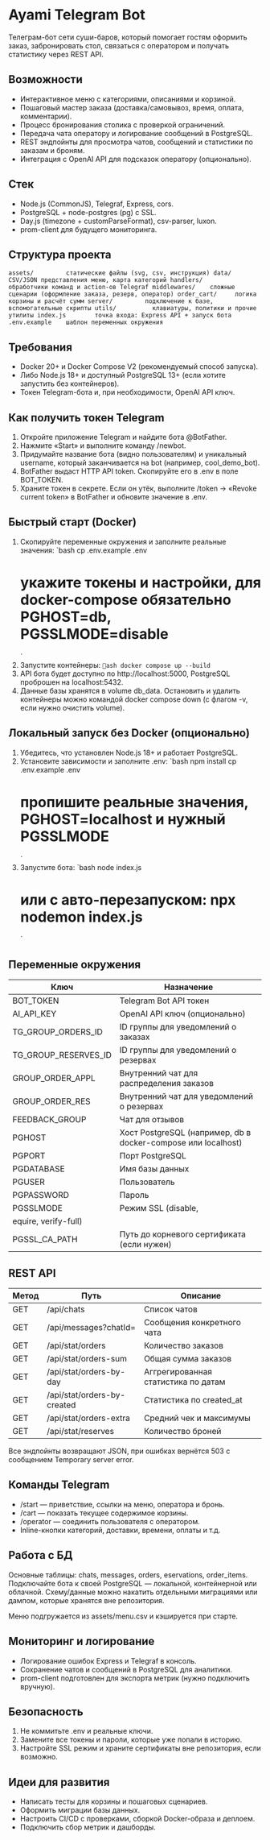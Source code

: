 ﻿# Ayami Telegram Bot

Телеграм-бот сети суши-баров, который помогает гостям оформить заказ, забронировать стол, связаться с оператором и получать статистику через REST API.

## Возможности

- Интерактивное меню с категориями, описаниями и корзиной.
- Пошаговый мастер заказа (доставка/самовывоз, время, оплата, комментарии).
- Процесс бронирования столика с проверкой ограничений.
- Передача чата оператору и логирование сообщений в PostgreSQL.
- REST эндпойнты для просмотра чатов, сообщений и статистики по заказам и броням.
- Интеграция с OpenAI API для подсказок оператору (опционально).

## Стек

- Node.js (CommonJS), Telegraf, Express, cors.
- PostgreSQL + node-postgres (pg) с SSL.
- Day.js (timezone + customParseFormat), csv-parser, luxon.
- prom-client для будущего мониторинга.

## Структура проекта

`
assets/         статические файлы (svg, csv, инструкция)
data/           CSV/JSON представления меню, карта категорий
handlers/       обработчики команд и action-ов Telegraf
middlewares/    сложные сценарии (оформление заказа, резерв, оператор)
order_cart/     логика корзины и расчёт сумм
server/         подключение к базе, вспомогательные скрипты
utils/          клавиатуры, политики и прочие утилиты
index.js        точка входа: Express API + запуск бота
.env.example    шаблон переменных окружения
`

## Требования

- Docker 20+ и Docker Compose V2 (рекомендуемый способ запуска).
- Либо Node.js 18+ и доступный PostgreSQL 13+ (если хотите запустить без контейнеров).
- Токен Telegram-бота и, при необходимости, OpenAI API ключ.

## Как получить токен Telegram

1. Откройте приложение Telegram и найдите бота @BotFather.
2. Нажмите «Start» и выполните команду /newbot.
3. Придумайте название бота (видно пользователям) и уникальный username, который заканчивается на bot (например, cool_demo_bot).
4. BotFather выдаст HTTP API token. Скопируйте его в .env в поле BOT_TOKEN.
5. Храните токен в секрете. Если он утёк, выполните /token → «Revoke current token» в BotFather и обновите значение в .env.

## Быстрый старт (Docker)

1. Скопируйте переменные окружения и заполните реальные значения:
   `bash
   cp .env.example .env
   # укажите токены и настройки, для docker-compose обязательно PGHOST=db, PGSSLMODE=disable
   `
2. Запустите контейнеры:
   `ash
   docker compose up --build
   `
3. API бота будет доступно по http://localhost:5000, PostgreSQL проброшен на localhost:5432.
4. Данные базы хранятся в volume db_data. Остановить и удалить контейнеры можно командой docker compose down (с флагом -v, если нужно очистить volume).

## Локальный запуск без Docker (опционально)

1. Убедитесь, что установлен Node.js 18+ и работает PostgreSQL.
2. Установите зависимости и заполните .env:
   `bash
   npm install
   cp .env.example .env
   # пропишите реальные значения, PGHOST=localhost и нужный PGSSLMODE
   `
3. Запустите бота:
   `bash
   node index.js
   # или с авто-перезапуском: npx nodemon index.js
   `

## Переменные окружения

| Ключ                  | Назначение                                                        |
|-----------------------|-------------------------------------------------------------------|
| BOT_TOKEN           | Telegram Bot API токен                                            |
| AI_API_KEY          | OpenAI API ключ (опционально)                                     |
| TG_GROUP_ORDERS_ID  | ID группы для уведомлений о заказах                               |
| TG_GROUP_RESERVES_ID| ID группы для уведомлений о резервах                              |
| GROUP_ORDER_APPL    | Внутренний чат для распределения заказов                          |
| GROUP_ORDER_RES     | Внутренний чат для уведомлений о резервах                         |
| FEEDBACK_GROUP      | Чат для отзывов                                                   |
| PGHOST              | Хост PostgreSQL (например, db в docker-compose или localhost) |
| PGPORT              | Порт PostgreSQL                                                   |
| PGDATABASE          | Имя базы данных                                                   |
| PGUSER              | Пользователь                                                      |
| PGPASSWORD          | Пароль                                                            |
| PGSSLMODE           | Режим SSL (disable, 
equire, verify-full)                   |
| PGSSL_CA_PATH       | Путь до корневого сертификата (если нужен)                        |

## REST API

| Метод | Путь                    | Описание                              |
|-------|-------------------------|---------------------------------------|
| GET   | /api/chats            | Список чатов                          |
| GET   | /api/messages?chatId= | Сообщения конкретного чата            |
| GET   | /api/stat/orders      | Количество заказов                    |
| GET   | /api/stat/orders-sum  | Общая сумма заказов                   |
| GET   | /api/stat/orders-by-day       | Аггрегированная статистика по датам |
| GET   | /api/stat/orders-by-created   | Статистика по created_at          |
| GET   | /api/stat/orders-extra        | Средний чек и максимумы             |
| GET   | /api/stat/reserves            | Количество броней                   |

Все эндпойнты возвращают JSON, при ошибках вернётся 503 с сообщением Temporary server error.

## Команды Telegram

- /start — приветствие, ссылки на меню, оператора и бронь.
- /cart — показать текущее содержимое корзины.
- /operator — соединить пользователя с оператором.
- Inline-кнопки категорий, доставки, времени, оплаты и т.д.

## Работа с БД

Основные таблицы: chats, messages, orders, 
eservations, order_items. Подключайте бота к своей PostgreSQL — локальной, контейнерной или облачной. Схему/данные можно накатить отдельными миграциями или дампом, которые хранятся вне репозитория.

Меню подгружается из assets/menu.csv и кэшируется при старте.

## Мониторинг и логирование

- Логирование ошибок Express и Telegraf в консоль.
- Сохранение чатов и сообщений в PostgreSQL для аналитики.
- prom-client подготовлен для экспорта метрик (нужно подключить вручную).

## Безопасность

1. Не коммитьте .env и реальные ключи.
2. Замените все токены и пароли, которые уже попали в историю.
3. Настройте SSL режим и храните сертификаты вне репозитория, если возможно.

## Идеи для развития

- Написать тесты для корзины и пошаговых сценариев.
- Оформить миграции базы данных.
- Настроить CI/CD с проверками, сборкой Docker-образа и деплоем.
- Подключить сбор метрик и дашборды.

